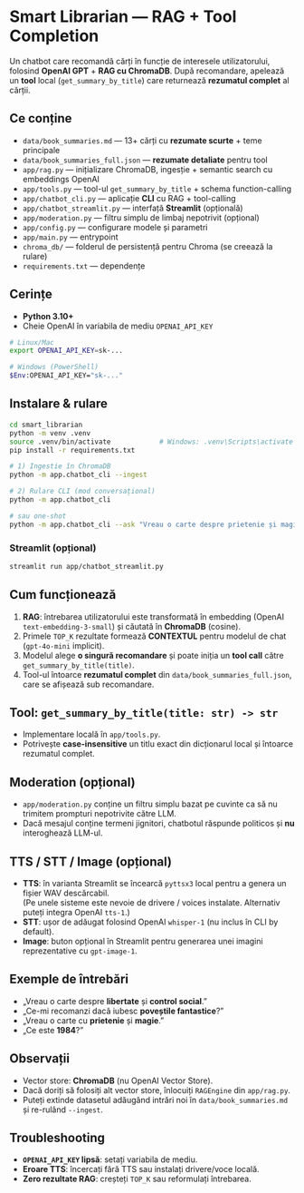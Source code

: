# Smart Librarian — RAG + Tool Completion

Un chatbot care recomandă cărți în funcție de interesele utilizatorului, folosind **OpenAI GPT** + **RAG cu ChromaDB**.
După recomandare, apelează un **tool** local (`get_summary_by_title`) care returnează **rezumatul complet** al cărții.

## Ce conține
- `data/book_summaries.md` — 13+ cărți cu **rezumate scurte** + teme principale
- `data/book_summaries_full.json` — **rezumate detaliate** pentru tool
- `app/rag.py` — inițializare ChromaDB, ingesție + semantic search cu embeddings OpenAI
- `app/tools.py` — tool-ul `get_summary_by_title` + schema function-calling
- `app/chatbot_cli.py` — aplicație **CLI** cu RAG + tool-calling
- `app/chatbot_streamlit.py` — interfață **Streamlit** (opțională)
- `app/moderation.py` — filtru simplu de limbaj nepotrivit (opțional)
- `app/config.py` — configurare modele și parametri
- `app/main.py` — entrypoint
- `chroma_db/` — folderul de persistență pentru Chroma (se creează la rulare)
- `requirements.txt` — dependențe

## Cerințe
- **Python 3.10+**
- Cheie OpenAI în variabila de mediu `OPENAI_API_KEY`

```bash
# Linux/Mac
export OPENAI_API_KEY=sk-...

# Windows (PowerShell)
$Env:OPENAI_API_KEY="sk-..."
```

## Instalare & rulare
```bash
cd smart_librarian
python -m venv .venv
source .venv/bin/activate            # Windows: .venv\Scripts\activate
pip install -r requirements.txt

# 1) Ingestie în ChromaDB
python -m app.chatbot_cli --ingest

# 2) Rulare CLI (mod conversațional)
python -m app.chatbot_cli

# sau one-shot
python -m app.chatbot_cli --ask "Vreau o carte despre prietenie și magie"
```

### Streamlit (opțional)
```bash
streamlit run app/chatbot_streamlit.py
```

## Cum funcționează
1. **RAG**: întrebarea utilizatorului este transformată în embedding (OpenAI `text-embedding-3-small`) și căutată în **ChromaDB** (cosine).  
2. Primele `TOP_K` rezultate formează **CONTEXTUL** pentru modelul de chat (`gpt-4o-mini` implicit).
3. Modelul alege **o singură recomandare** și poate iniția un **tool call** către `get_summary_by_title(title)`.
4. Tool-ul întoarce **rezumatul complet** din `data/book_summaries_full.json`, care se afișează sub recomandare.

## Tool: `get_summary_by_title(title: str) -> str`
- Implementare locală în `app/tools.py`.
- Potrivește **case-insensitive** un titlu exact din dicționarul local și întoarce rezumatul complet.

## Moderation (opțional)
- `app/moderation.py` conține un filtru simplu bazat pe cuvinte ca să nu trimitem prompturi nepotrivite către LLM.
- Dacă mesajul conține termeni jignitori, chatbotul răspunde politicos și **nu** interoghează LLM-ul.

## TTS / STT / Image (opțional)
- **TTS**: în varianta Streamlit se încearcă `pyttsx3` local pentru a genera un fișier WAV descărcabil.  
  (Pe unele sisteme este nevoie de drivere / voices instalate. Alternativ puteți integra OpenAI `tts-1`.)  
- **STT**: ușor de adăugat folosind OpenAI `whisper-1` (nu inclus în CLI by default).  
- **Image**: buton opțional în Streamlit pentru generarea unei imagini reprezentative cu `gpt-image-1`.

## Exemple de întrebări
- „Vreau o carte despre **libertate** și **control social**.”  
- „Ce-mi recomanzi dacă iubesc **poveștile fantastice**?”  
- „Vreau o carte cu **prietenie** și **magie**.”  
- „Ce este **1984**?”

## Observații
- Vector store: **ChromaDB** (nu OpenAI Vector Store).  
- Dacă doriți să folosiți alt vector store, înlocuiți `RAGEngine` din `app/rag.py`.  
- Puteți extinde datasetul adăugând intrări noi în `data/book_summaries.md` și re-rulând `--ingest`.

## Troubleshooting
- **`OPENAI_API_KEY` lipsă**: setați variabila de mediu.
- **Eroare TTS**: încercați fără TTS sau instalați drivere/voce locală.
- **Zero rezultate RAG**: creșteți `TOP_K` sau reformulați întrebarea.
